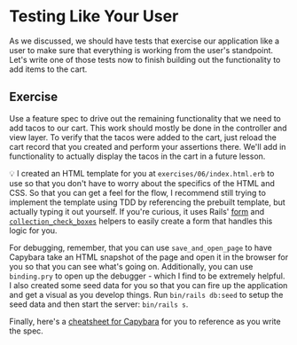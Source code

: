 # Testing Like Your User

As we discussed, we should have tests that exercise our application like a user to make sure that everything is working from the user's standpoint. Let's write one of those tests now to finish building out the functionality to add items to the cart.

## Exercise

Use a feature spec to drive out the remaining functionality that we need to add tacos to our cart. This work should mostly be done in the controller and view layer. To verify that the tacos were added to the cart, just reload the cart record that you created and perform your assertions there. We'll add in functionality to actually display the tacos in the cart in a future lesson.

💡 I created an HTML template for you at `exercises/06/index.html.erb` to use so that you don't have to worry about the specifics of the HTML and CSS. So that you can get a feel for the flow, I recommend still trying to implement the template using TDD by referencing the prebuilt template, but actually typing it out yourself. If you're curious, it uses Rails' [form](1) and [`collection_check_boxes`](2) helpers to easily create a form that handles this logic for you.

For debugging, remember, that you can use `save_and_open_page` to have Capybara take an HTML snapshot of the page and open it in the browser for you so that you can see what's going on. Additionally, you can use `binding.pry` to open up the debugger - which I find to be extremely helpful. I also created some seed data for you so that you can fire up the application and get a visual as you develop things. Run `bin/rails db:seed` to setup the seed data and then start the server: `bin/rails s`.

Finally, here's a [cheatsheet for Capybara](3) for you to reference as you write the spec.

[1]: https://guides.rubyonrails.org/form_helpers.html
[2]: https://apidock.com/rails/v4.0.2/ActionView/Helpers/FormOptionsHelper/collection_check_boxes
[3]: https://devhints.io/capybara

